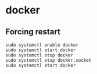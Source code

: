 # docker
## Forcing restart
```
sudo systemctl enable docker
sudo systemctl start docker
sudo systemctl stop docker
sudo systemctl stop docker.socket
sudo systemctl start docker
```